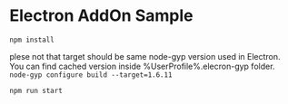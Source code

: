 Electron AddOn Sample
======================

`npm install`

plese not that target should be same node-gyp version used in Electron. You can find cached version inside %UserProfile%\.elecron-gyp folder.
`node-gyp configure build --target=1.6.11`

`npm run start`